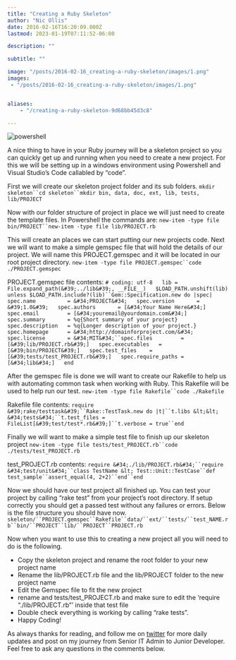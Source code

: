 ```yaml
---
title: "Creating a Ruby Skeleton"
author: "Nic Ollis"
date: 2016-02-16T16:20:09.000Z
lastmod: 2023-01-19T07:11:52-06:00

description: ""

subtitle: ""

image: "/posts/2016-02-16_creating-a-ruby-skeleton/images/1.png" 
images:
 - "/posts/2016-02-16_creating-a-ruby-skeleton/images/1.png"


aliases:
    - "/creating-a-ruby-skeleton-9d68bb45d3c8"

---
```


![powershell](http://programpractical.com/wp-content/uploads/2016/02/powershell.png)


A nice thing to have in your Ruby journey will be a skeleton project so you can quickly get up and running when you need to create a new project. For this we will be setting up in a windows environment using Powershell and Visual Studio’s Code callabled by “code”.

First we will create our skeleton project folder and its sub folders.
`mkdir skeleton``cd skeleton``mkdir bin, data, doc, ext, lib, tests, lib/PROJECT`

Now with our folder structure of project in place we will just need to create the template files. In Powershell the commands are:
`new-item -type file bin/PROJECT``new-item -type file lib/PROJECT.rb`

This will create an places we can start putting our new projects code. Next we will want to make a simple gemspec file that will hold the details of our project. We will name this PROJECT.gemspec and it will be located in our root project directory.
`new-item -type file PROJECT.gemspec``code ./PROJECT.gemspec`

PROJECT.gemspec file contents:
`# coding: utf-8  
lib = File.expand_path(&#39;../lib&#39;, __FILE__)  
$LOAD_PATH.unshift(lib) unless $LOAD_PATH.include?(lib)``Gem::Specification.new do |spec|  
  spec.name          = &#34;PROJECT&#34;  
  spec.version       = &#39;1.0&#39;  
  spec.authors       = [&#34;Your Name Here&#34;]  
  spec.email         = [&#34;youremail@yourdomain.com&#34;]  
  spec.summary       = %q{Short summary of your project}  
  spec.description   = %q{Longer description of your project.}  
  spec.homepage      = &#34;http://domainforproject.com/&#34;  
  spec.license       = &#34;MIT&#34;``spec.files         = [&#39;lib/PROJECT.rb&#39;]  
  spec.executables   = [&#39;bin/PROJECT&#39;]  
  spec.test_files    = [&#39;tests/test_PROJECT.rb&#39;]  
  spec.require_paths = [&#34;lib&#34;]  
end`

After the gemspec file is done we will want to create our Rakefile to help us with automating common task when working with Ruby. This Rakefile will be used to help run our test.
`new-item -type file Rakefile``code ./Rakefile`

Rakefile file contents:
`require &#39;rake/testtask&#39;``Rake::TestTask.new do |t|``t.libs &lt;&lt; &#34;tests&#34;``t.test_files = FileList[&#39;test/test*.rb&#39;]``t.verbose = true``end`

Finally we will want to make a simple test file to finish up our skeleton project
`new-item -type file tests/test_PROJECT.rb``code ./tests/test_PROJECT.rb`

test_PROJECT.rb contents:
`require &#34;./lib/PROJECT.rb&#34;``require &#34;test/unit&#34;``class TestName &lt; Test::Unit::TestCase``def test_sample``assert_equal(4, 2+2)``end``end`

Now we should have our test project all finished up. You can test your project by calling “rake test” from your project’s root directory. If setup correctly you should get a passed test without any failures or errors. Below is the file structure you should have now.
`skeleton/``PROJECT.gemspec``Rakefile``data/``ext/``tests/``test_NAME.rb``bin/``PROJECT``lib/``PROJECT``PROJECT.rb`

Now when you want to use this to creating a new project all you will need to do is the following.

*   Copy the skeleton project and rename the root folder to your new project name
*   Rename the lib/PROJECT.rb file and the lib/PROJECT folder to the new project name
*   Edit the Gemspec file to fit the new project
*   rename and tests/test_PROJECT.rb and make sure to edit the ‘require “./lib/PROJECT.rb”’ inside that test file
*   Double check everything is working by calling “rake tests”.
*   Happy Coding!

As always thanks for reading, and follow me on [twitter](https://twitter.com/nic_ollis) for more daily updates and post on my journey from Senior IT Admin to Junior Developer. Feel free to ask any questions in the comments below.
